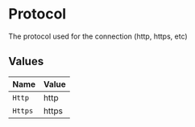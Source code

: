 # Protocol

The protocol used for the connection (http, https, etc)


## Values

| Name    | Value   |
| ------- | ------- |
| `Http`  | http    |
| `Https` | https   |